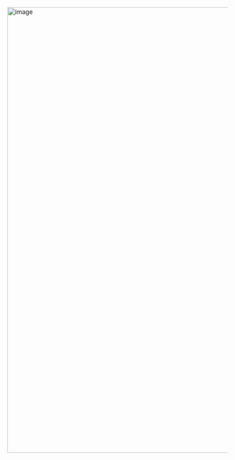 <img width="1920" height="1020" alt="image" src="https://github.com/user-attachments/assets/12e13f61-f0f3-4961-9f6c-8d5ab10c8b00" />
